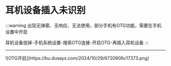 # 耳机设备插入未识别

:::warning
出现无弹窗、无响应、无法使用，部分手机有OTG功能，需要在手机设置中开启

耳机设备拔掉-手机系统设置-搜索OTG连接-开启OTG-再插入耳机设备
:::

---

<ImagePreview src="https://bu.dusays.com/2024/10/29/6720906c17373.png" alt="OTG开启" />
![OTG开启](https://bu.dusays.com/2024/10/29/6720906c17373.png)
